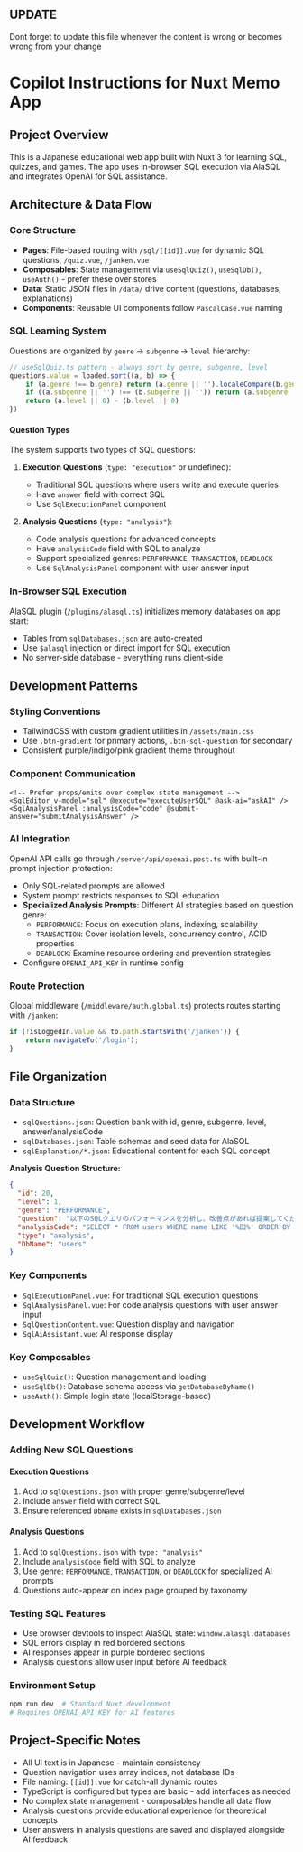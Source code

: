 ## UPDATE
Dont forget to update this file whenever the content is wrong or becomes wrong from your change

# Copilot Instructions for Nuxt Memo App

## Project Overview
This is a Japanese educational web app built with Nuxt 3 for learning SQL, quizzes, and games. The app uses in-browser SQL execution via AlaSQL and integrates OpenAI for SQL assistance.

## Architecture & Data Flow

### Core Structure
- **Pages**: File-based routing with `/sql/[[id]].vue` for dynamic SQL questions, `/quiz.vue`, `/janken.vue`
- **Composables**: State management via `useSqlQuiz()`, `useSqlDb()`, `useAuth()` - prefer these over stores
- **Data**: Static JSON files in `/data/` drive content (questions, databases, explanations)
- **Components**: Reusable UI components follow `PascalCase.vue` naming

### SQL Learning System
Questions are organized by `genre` → `subgenre` → `level` hierarchy:
```typescript
// useSqlQuiz.ts pattern - always sort by genre, subgenre, level
questions.value = loaded.sort((a, b) => {
    if (a.genre !== b.genre) return (a.genre || '').localeCompare(b.genre || '')
    if ((a.subgenre || '') !== (b.subgenre || '')) return (a.subgenre || '').localeCompare(b.subgenre || '')
    return (a.level || 0) - (b.level || 0)
})
```

#### Question Types
The system supports two types of SQL questions:

1. **Execution Questions** (`type: "execution"` or undefined):
   - Traditional SQL questions where users write and execute queries
   - Have `answer` field with correct SQL
   - Use `SqlExecutionPanel` component

2. **Analysis Questions** (`type: "analysis"`):
   - Code analysis questions for advanced concepts
   - Have `analysisCode` field with SQL to analyze
   - Support specialized genres: `PERFORMANCE`, `TRANSACTION`, `DEADLOCK`
   - Use `SqlAnalysisPanel` component with user answer input

### In-Browser SQL Execution
AlaSQL plugin (`/plugins/alasql.ts`) initializes memory databases on app start:
- Tables from `sqlDatabases.json` are auto-created
- Use `$alasql` injection or direct import for SQL execution
- No server-side database - everything runs client-side

## Development Patterns

### Styling Conventions
- TailwindCSS with custom gradient utilities in `/assets/main.css`
- Use `.btn-gradient` for primary actions, `.btn-sql-question` for secondary
- Consistent purple/indigo/pink gradient theme throughout

### Component Communication
```vue
<!-- Prefer props/emits over complex state management -->
<SqlEditor v-model="sql" @execute="executeUserSQL" @ask-ai="askAI" />
<SqlAnalysisPanel :analysisCode="code" @submit-answer="submitAnalysisAnswer" />
```

### AI Integration
OpenAI API calls go through `/server/api/openai.post.ts` with built-in prompt injection protection:
- Only SQL-related prompts are allowed
- System prompt restricts responses to SQL education
- **Specialized Analysis Prompts**: Different AI strategies based on question genre:
  - `PERFORMANCE`: Focus on execution plans, indexing, scalability
  - `TRANSACTION`: Cover isolation levels, concurrency control, ACID properties
  - `DEADLOCK`: Examine resource ordering and prevention strategies
- Configure `OPENAI_API_KEY` in runtime config

### Route Protection
Global middleware (`/middleware/auth.global.ts`) protects routes starting with `/janken`:
```typescript
if (!isLoggedIn.value && to.path.startsWith('/janken')) {
    return navigateTo('/login');
}
```

## File Organization

### Data Structure
- `sqlQuestions.json`: Question bank with id, genre, subgenre, level, answer/analysisCode
- `sqlDatabases.json`: Table schemas and seed data for AlaSQL
- `sqlExplanation/*.json`: Educational content for each SQL concept

**Analysis Question Structure:**
```json
{
  "id": 20,
  "level": 1,
  "genre": "PERFORMANCE", 
  "question": "以下のSQLクエリのパフォーマンスを分析し、改善点があれば提案してください",
  "analysisCode": "SELECT * FROM users WHERE name LIKE '%田%' ORDER BY age DESC",
  "type": "analysis",
  "DbName": "users"
}
```

### Key Components
- `SqlExecutionPanel.vue`: For traditional SQL execution questions
- `SqlAnalysisPanel.vue`: For code analysis questions with user answer input
- `SqlQuestionContent.vue`: Question display and navigation
- `SqlAiAssistant.vue`: AI response display

### Key Composables
- `useSqlQuiz()`: Question management and loading
- `useSqlDb()`: Database schema access via `getDatabaseByName()`
- `useAuth()`: Simple login state (localStorage-based)

## Development Workflow

### Adding New SQL Questions

#### Execution Questions
1. Add to `sqlQuestions.json` with proper genre/subgenre/level
2. Include `answer` field with correct SQL
3. Ensure referenced `DbName` exists in `sqlDatabases.json`

#### Analysis Questions
1. Add to `sqlQuestions.json` with `type: "analysis"`
2. Include `analysisCode` field with SQL to analyze
3. Use genre: `PERFORMANCE`, `TRANSACTION`, or `DEADLOCK` for specialized AI prompts
4. Questions auto-appear on index page grouped by taxonomy

### Testing SQL Features
- Use browser devtools to inspect AlaSQL state: `window.alasql.databases`
- SQL errors display in red bordered sections
- AI responses appear in purple bordered sections
- Analysis questions allow user input before AI feedback

### Environment Setup
```bash
npm run dev  # Standard Nuxt development
# Requires OPENAI_API_KEY for AI features
```

## Project-Specific Notes

- All UI text is in Japanese - maintain consistency
- Question navigation uses array indices, not database IDs
- File naming: `[[id]].vue` for catch-all dynamic routes
- TypeScript is configured but types are basic - add interfaces as needed
- No complex state management - composables handle all data flow
- Analysis questions provide educational experience for theoretical concepts
- User answers in analysis questions are saved and displayed alongside AI feedback

